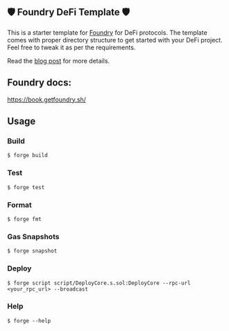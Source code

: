 ## 🛡️ Foundry DeFi Template 🛡️

This is a starter template for [Foundry](https://book.getfoundry.sh/) for DeFi protocols. The template comes with proper directory structure to get started with your DeFi project. Feel free to tweak it as per the requirements. 

Read the [blog post](https://flawsomedev.com/blog/ideal-defi-protocol-architecture-solidity-template) for more details. 


## Foundry docs:

https://book.getfoundry.sh/

## Usage

### Build

```shell
$ forge build
```

### Test

```shell
$ forge test
```

### Format

```shell
$ forge fmt
```

### Gas Snapshots

```shell
$ forge snapshot
```

### Deploy

```shell
$ forge script script/DeployCore.s.sol:DeployCore --rpc-url <your_rpc_url> --broadcast
```

### Help

```shell
$ forge --help
```
